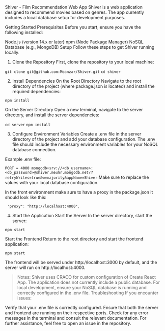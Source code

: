 Shiver - Film Recommendation Web App
Shiver is a web application designed to recommend movies based on genres. The app currently includes a local database setup for development purposes.

Getting Started
Prerequisites
Before you start, ensure you have the following installed:

Node.js (version 14.x or later)
npm (Node Package Manager)
NoSQL Database (e.g., MongoDB)
Setup
Follow these steps to get Shiver running locally:

1. Clone the Repository
First, clone the repository to your local machine:

`git clone git@github.com:Meanzar/Shiver.git`
`cd shiver`

2. Install Dependencies
On the Root Directory
Navigate to the root directory of the project (where package.json is located) and install the required dependencies:

`npm install`

On the Server Directory
Open a new terminal, navigate to the server directory, and install the server dependencies:

`cd server`
`npm install`

3. Configure Environment Variables
Create a .env file in the server directory of the project and add your database configuration. The .env file should include the necessary environment variables for your NoSQL database connection.

Example .env file:

`PORT = 4000
mongodb+srv://<db_username>:<db_password>@shiver.meuhr.mongodb.net/?retryWrites=true&w=majority&appName=Shiver`
Make sure to replace the values with your local database configuration.

In the front environment make sure to have a proxy in the package.json it should look like this: 

 ` "proxy": "http://localhost:4000",`

4. Start the Application
Start the Server
In the server directory, start the server:

`npm start`

Start the Frontend
Return to the root directory and start the frontend application:

`npm start`

The frontend will be served under http://localhost:3000 by default, and the server will run on http://localhost:4000.

> Notes: 
Shiver uses CRACO for custom configuration of Create React App.
The application does not currently include a public database. For local development, ensure your NoSQL database is running and correctly configured in the .env file.
Troubleshooting
If you encounter issues:

Verify that your .env file is correctly configured.
Ensure that both the server and frontend are running on their respective ports.
Check for any error messages in the terminal and consult the relevant documentation.
For further assistance, feel free to open an issue in the repository.
